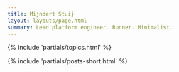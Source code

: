 ```yaml
---
title: Mijndert Stuij
layout: layouts/page.html
summary: Lead platform engineer. Runner. Minimalist.
---
```


{% include 'partials/topics.html' %}

{% include 'partials/posts-short.html' %}